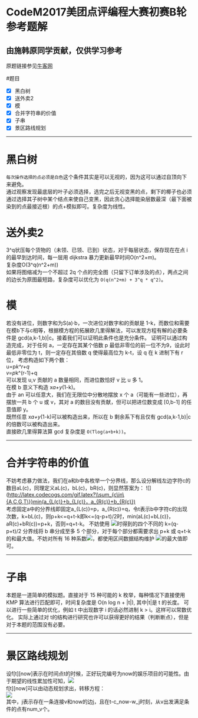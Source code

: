 # CodeM2017美团点评编程大赛初赛B轮参考题解
## 由施韩原同学贡献，仅供学习参考
原题链接参见[牛客网](https://www.nowcoder.com/test/5599304/summary)

#题目
- [x] 黑白树
- [x] 送外卖2
- [x] 模
- [x] 合并字符串的价值
- [x] 子串
- [x] 景区路线规划

---
# 黑白树

`每次操作选择的点必须是白色`这个条件其实是可以无视的，因为这可以通过自顶向下来避免。<br>
    通过观察发现最底层的叶子必须选择，选完之后无视变黑的点，剩下的椰子也必须通过选择其子树中某个结点来使自己变黑，因此贪心选择能染层数最深（最下面被染到的点最接近根）的点+模拟即可。复杂度为线性。


# 送外卖2
3^q状压每个货物的（未领、已领、已到）状态，对于每层状态，保存现在在点 i 的最早到达时间，每一层用 dijkstra 暴力更新最早时间O(n^2+m)。
<br>复杂度O(3^q(n^2+m))
<br>如果将图缩减为一个不超过 2q 个点的完全图（只留下订单涉及的点），两点之间的边长为原图最短路，复杂度可以优化为 `O(q(n^2+m) + 3^q * q^2)`。


# 模
若没有进位，则数字和为S(a)·b，一次进位对数字和的贡献是 1-k，而数位和需要在模b下与c相等，根据模方程的拓展欧几里得解法，可以发现方程有解的必要条件是 gcd(a,k-1,b)|c。接着我们可以证明此条件也是充分条件。
证明可以通过构造完成，对于任何 a，一定存在其某个倍数 p 最低非零位的前一位不为9，设此时最低非零位为 t，则一定存在其倍数 q 使得最高位为 k-t，设 q 在 k 进制下有 r 位，
考虑构造如下两个数：<br>
u=p*k^r+q<br>
v=p*k^(r-1)+q<br>
可以发现 u,v 贡献的 a 数量相同，而进位数恰好 v 比 u 多 1。<br>
在模 b 意义下构造 x*a+y*(1-k)。<br>
由于 an 可以任意大，我们在无限位中分散地摆放 x 个 a（可能有一些进位），再摆放一共 b 个 u 或 v，其对 a 的数目没有贡献，但可以把进位数变成 [0,b-1] 的任意值即 y。<br>
既然任意 x*a+y*(1-k)可以被构造出来，所以在 b 剩余系下有且仅有 gcd(a,k-1,b)|c 的倍数可以被构造出来。<br>
直接欧几里得算法算 gcd 复杂度是 `O(Tlog(a+b+k))`。<br>

---
# 合并字符串的价值
不妨考虑暴力做法，我们在a和b中各枚举一个分界线，那么设分解线左边字符c的数目aL(c)，同理定义aL(c)，bL(c)，bR(c)，则显然答案为：
![](http://latex.codecogs.com/gif.latex?\\sum_{c\in\{A,C,G,T\}}min(a_{L(c)}+b_{L(c)}，a_{R(c)}+b_{R(c)}) <br>
考虑固定a中的分界线即固定a_{L(c)}=p，a_{R(c)}=q，令t表示b中字符c的出现次数，k=bL(c)，则p+k<=q+t-k即k<=(q-p+t)/2时，min(aL(c)+bL(c)}，aR(c)+bR(c))=p+k，否则=q+t-k。
不妨使用 ![](http://latex.codecogs.com/gif.latex?\c\in\{A,C,G,T\})时得到的四个不同的 k=(q-p+t)/2 分界线将 b 串分成至多 5 个部分，对于每个部分都需要求出 p+k 或 q+t-k 的和最大值。不妨对所有 16 种系数![](http://latex.codecogs.com/gif.latex?\e(c)\in\{0,1\})，都使用区间数据结构维护  ![](http://latex.codecogs.com/gif.latex?\\sum_{c\in\{A,C,G,T\}}e(c)b_{L(c)})的最大值即可。

---
# 子串
本题是一道简单的模拟题。直接对于 15 种可能的 k 枚举，每种情况下直接使用 KMP 算法进行匹配即可，时间复杂度是 O(n log n + |t|), 其中|t|是 t 的长度。
可以进行一些简单的优化，例如 t 中出现数字 i 的话必然进制 k > i。这样可以常数优化。
实际上通过对 t的结构进行研究也许可以获得更好的结果（判断断点），但是对于本题的范围没有必要。

---
# 景区路线规划
设f[t][now]表示在时间点t的时候，正好玩完编号为now的娱乐项目的可能性。由于期望的线性累加性可知，![](http://latex.codecogs.com/gif.latex?\ans=\sum_t\sum_{now}f[t][now]·h[now])<br>
f[t][now]可以由动态规划求出，转移方程：<br>
![](http://latex.codecogs.com/gif.latex?\\f[t][now]=\sum_j\frac{f[t-c_{now}-t_j][v]}{num_v})<br>其中，j表示存在一条连接v和now的边j，且在t-c_now-w_j时刻，从v出发满足条件的点有num_v个。


